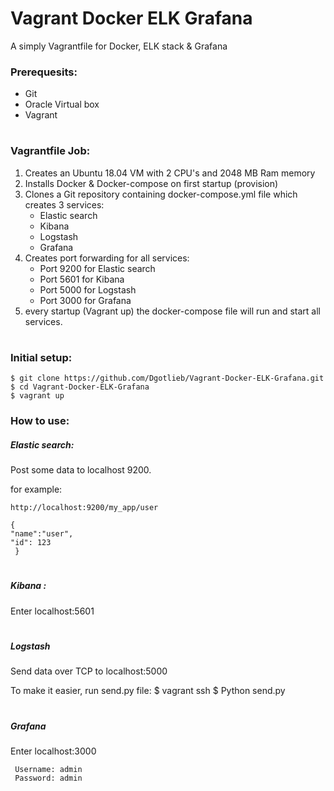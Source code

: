 # Vagrant Docker ELK Grafana
A simply Vagrantfile for Docker, ELK stack & Grafana

### Prerequesits:
* Git
* Oracle Virtual box
* Vagrant

#

### Vagrantfile Job:
1. Creates an Ubuntu 18.04 VM with 2 CPU's and 2048 MB Ram memory
2. Installs Docker & Docker-compose on first startup (provision)
3. Clones a Git repository containing docker-compose.yml file which creates 3 services:
	* Elastic search
	* Kibana
	* Logstash
	* Grafana
4. Creates port forwarding for all services:
	* Port 9200 for Elastic search
	* Port 5601 for Kibana
	* Port 5000 for Logstash 
	* Port 3000 for Grafana
5. every startup (Vagrant up) the docker-compose file will run and start all services.


# 

### Initial setup:

    $ git clone https://github.com/Dgotlieb/Vagrant-Docker-ELK-Grafana.git 
    $ cd Vagrant-Docker-ELK-Grafana
    $ vagrant up
    
    
### How to use:
 
##### Elastic search: 

Post some data to localhost 9200.

for example:

    http://localhost:9200/my_app/user 
    
    {
    "name":"user",
    "id": 123
     }
    
    
 #
 
 ##### Kibana : 
 Enter localhost:5601
 
 #
 
 ##### Logstash
 Send data over TCP to localhost:5000
 
 To make it easier, run send.py file:
    $ vagrant ssh
    $ Python send.py  
    
 #
 
 ##### Grafana
 Enter localhost:3000
     
     Username: admin
     Password: admin
 
